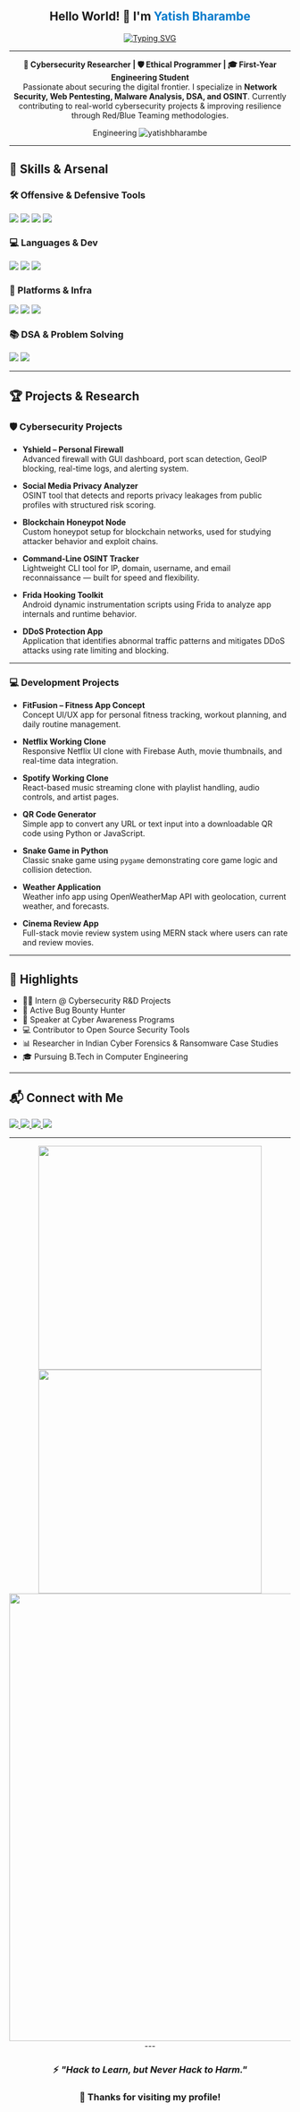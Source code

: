 <h2 align="center">
  Hello World! 👋  
  I'm <span style="color:#007acc"><strong>Yatish Bharambe</strong></span>
</h2>

<div align="center">
  <a href="https://git.io/typing-svg">
    <img src="https://readme-typing-svg.demolab.com?font=Fira+Code&pause=500&center=true&vCenter=true&width=450&lines=Cybersecurity+Engineer+%7C+Ethical+Hacker;DSA+Lover+%7C+C%2B%2B+%7C+Java+Ninja;Cyber+Forensics+%7C+Network+Defense;Bug+Bounty+%7C+Malware+Analysis;Always+Learning+%7C+Always+Defending+%F0%9F%95%B6%EF%B8%8F" alt="Typing SVG" />
  </a>
</div>

---

<p align="center">
  <strong>🔐 Cybersecurity Researcher | 🛡️ Ethical Programmer | 🎓 First-Year Engineering Student</strong><br>
  Passionate about securing the digital frontier. I specialize in <strong>Network Security, Web Pentesting, Malware Analysis, DSA, and OSINT</strong>.  
  Currently contributing to real-world cybersecurity projects & improving resilience through Red/Blue Teaming methodologies.
</p>

<p align="center"> Engineering
  <img src="https://komarev.com/ghpvc/?username=yatishbharambe&label=Profile%20Views&color=0e75b6&style=flat" alt="yatishbharambe" /> 
</p>

---

## 🧠 Skills & Arsenal
<p align="left">

### 🛠️ Offensive & Defensive Tools
<img src="https://img.shields.io/badge/Tools-Burp%20Suite%20Pro|Nmap|Metasploit|Wireshark|Frida-lightgrey" />
<img src="https://img.shields.io/badge/Frameworks-OWASP%20Top%2010|MITRE%20ATT%26CK-red" />
<img src="https://img.shields.io/badge/Reverse%20Engineering-Ghidra|x64dbg|Radare2-blue" />
<img src="https://img.shields.io/badge/OSINT-Photon|theHarvester|Sherlock|Holehe-brightgreen" />

### 💻 Languages & Dev
<img src="https://img.shields.io/badge/Programming-C%2B%2B|Java|Python-important" />
<img src="https://img.shields.io/badge/Scripting-Bash|PowerShell|Batch-blueviolet" />
<img src="https://img.shields.io/badge/Backend-Flask|Node.js|Firebase-yellow" />

### 🧰 Platforms & Infra
<img src="https://img.shields.io/badge/OS-ParrotOS|Kali|Ubuntu|Windows-blue" />
<img src="https://img.shields.io/badge/Networking-Firewalls|IDS%2FIPS|VPN|Proxy%20Chains-lightgrey" />
<img src="https://img.shields.io/badge/Cloud-GCP|AWS%20Basics|Docker-green" />

### 📚 DSA & Problem Solving
<img src="https://img.shields.io/badge/Practice-LeetCode|Codeforces|GFG|Striver%20Sheet-orange" />
<img src="https://img.shields.io/badge/Language-C%2B%2B%20(Primary)-informational" />

</p>

---

## 🏆 Projects & Research

### 🛡️ Cybersecurity Projects
- **Yshield – Personal Firewall**  
  Advanced firewall with GUI dashboard, port scan detection, GeoIP blocking, real-time logs, and alerting system.

- **Social Media Privacy Analyzer**  
  OSINT tool that detects and reports privacy leakages from public profiles with structured risk scoring.

- **Blockchain Honeypot Node**  
  Custom honeypot setup for blockchain networks, used for studying attacker behavior and exploit chains.

- **Command-Line OSINT Tracker**  
  Lightweight CLI tool for IP, domain, username, and email reconnaissance — built for speed and flexibility.

- **Frida Hooking Toolkit**  
  Android dynamic instrumentation scripts using Frida to analyze app internals and runtime behavior.

- **DDoS Protection App**  
  Application that identifies abnormal traffic patterns and mitigates DDoS attacks using rate limiting and blocking.

---

### 💻 Development Projects
- **FitFusion – Fitness App Concept**  
  Concept UI/UX app for personal fitness tracking, workout planning, and daily routine management.

- **Netflix Working Clone**  
  Responsive Netflix UI clone with Firebase Auth, movie thumbnails, and real-time data integration.

- **Spotify Working Clone**  
  React-based music streaming clone with playlist handling, audio controls, and artist pages.

- **QR Code Generator**  
  Simple app to convert any URL or text input into a downloadable QR code using Python or JavaScript.

- **Snake Game in Python**  
  Classic snake game using `pygame` demonstrating core game logic and collision detection.

- **Weather Application**  
  Weather info app using OpenWeatherMap API with geolocation, current weather, and forecasts.

- **Cinema Review App**  
  Full-stack movie review system using MERN stack where users can rate and review movies.

---

## 📌 Highlights
- 👨‍💻 Intern @ Cybersecurity R&D Projects  
- 🐞 Active Bug Bounty Hunter  
- 💬 Speaker at Cyber Awareness Programs  
- 💻 Contributor to Open Source Security Tools  
- 📊 Researcher in Indian Cyber Forensics & Ransomware Case Studies  
- 🎓 Pursuing B.Tech in Computer Engineering

---

## 📬 Connect with Me

<p align="left">
  <a href="https://www.linkedin.com/in/yatish-bharambe-050197330?utm_source=share&utm_campaign=share_via&utm_content=profile&utm_medium=android_app" target="_blank">
    <img src="https://img.shields.io/badge/LinkedIn-0077B5?style=for-the-badge&logo=linkedin&logoColor=white" />
  </a>
  <a href="mailto: yatishbharambe@gfgcoe.ac.in">
    <img src="https://img.shields.io/badge/Email-D14836?style=for-the-badge&logo=gmail&logoColor=white" />
  </a>
  <a href="https://x.com/Yatish_Cyber">
    <img src="https://img.shields.io/badge/X_(Twitter)-000000?style=for-the-badge&logo=x&logoColor=white" />
  </a>
  <a href="https://github.com/yatish-debug">
    <img src="https://img.shields.io/badge/GitHub-333?style=for-the-badge&logo=github&logoColor=white" />
  </a>
</p>

---

<div align="center">
  <img src="https://github-readme-stats.vercel.app/api?username=yatish-debug&show_icons=true&theme=radical" width="400"/>  
  <img src="https://github-readme-streak-stats.herokuapp.com/?user=yatish-debug&theme=radical" width="400"/>
  <img src="https://github-readme-activity-graph.cyclic.app/graph?username=yatish-debug&theme=radical" width="800"/>
<br/>
  ---

### ⚡ *"Hack to Learn, but Never Hack to Harm."*  
### 🙌 Thanks for visiting my profile!
